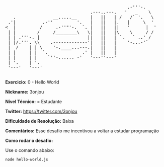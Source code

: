 <pre>                                        
                                              .-'''-.                               .-'''-.                                  ___      ___   
                                .---..---.   '   _    \                            '   _    \          .---._______       .'/   \  .'/   \  
   .              __.....__     |   ||   | /   /` '.   \                         /   /` '.   \         |   |\  ___ `'.   / /     \/ /     \ 
 .'|          .-''         '.   |   ||   |.   |     \  '                 _     _.   |     \  '         |   | ' |--.\  \  | |     || |     | 
<  |         /     .-''"'-.  `. |   ||   ||   '      |  '          /\    \\   //|   '      |  '.-,.--. |   | | |    \  ' | |     || |     | 
 | |        /     /________\   \|   ||   |\    \     / /           `\\  //\\ // \    \     / / |  .-. ||   | | |     |  '|/`.   .'|/`.   .' 
 | | .'''-. |                  ||   ||   | `.   ` ..' /              \`//  \'/   `.   ` ..' /  | |  | ||   | | |     |  | `.|   |  `.|   |  
 | |/.'''. \\    .-------------'|   ||   |    '-...-'`                \|   |/       '-...-'`   | |  | ||   | | |     ' .'  ||___|   ||___|  
 |  /    | | \    '-.____...---.|   ||   |                             '                       | |  '- |   | | |___.' /'   |/___/   |/___/  
 | |     | |  `.             .' |   ||   |                                                     | |     |   |/_______.'/    .'.--.   .'.--.  
 | |     | |    `''-...... -'   '---''---'                                                     | |     '---'\_______|/    | |    | | |    | 
 | '.    | '.                                                                                  |_|                        \_\    / \_\    / 
 '---'   '---'                                                                                                             `''--'   `''--'  
 </pre>

**Exercicio:** 0 - Hello World

**Nickname:** 3onjou

**Nível Técnico:** = Estudante

**Twitter:** https://twitter.com/3onjou

**Dificuldade de Resolução:** Baixa

**Comentários:** Esse desafio me incentivou a voltar a estudar programação

**Como rodar o desafio:** 

Use o comando abaixo: 
```bash
node hello-world.js
```
